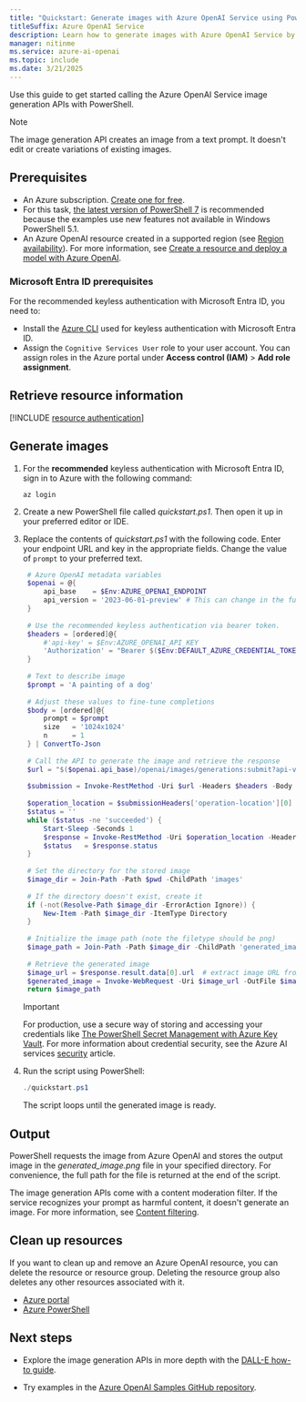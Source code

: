 ```yaml
---
title: "Quickstart: Generate images with Azure OpenAI Service using PowerShell"
titleSuffix: Azure OpenAI Service
description: Learn how to generate images with Azure OpenAI Service by using PowerShell and the endpoint and access keys for your Azure OpenAI resource.
manager: nitinme
ms.service: azure-ai-openai
ms.topic: include
ms.date: 3/21/2025
---
```


Use this guide to get started calling the Azure OpenAI Service image generation APIs with PowerShell.

> [!NOTE]
> The image generation API creates an image from a text prompt. It doesn't edit or create variations of existing images.

## Prerequisites

- An Azure subscription. <a href="https://azure.microsoft.com/free/ai-services" target="_blank">Create one for free</a>.
- For this task, <a href="https://aka.ms/installpowershell" target="_blank">the latest version of PowerShell 7</a> is recommended because the examples use new features not available in Windows PowerShell 5.1.
- An Azure OpenAI resource created in a supported region (see [Region availability](/azure/ai-services/openai/concepts/models#model-summary-table-and-region-availability)). For more information, see [Create a resource and deploy a model with Azure OpenAI](../how-to/create-resource.md).


### Microsoft Entra ID prerequisites

For the recommended keyless authentication with Microsoft Entra ID, you need to:
- Install the [Azure CLI](/cli/azure/install-azure-cli) used for keyless authentication with Microsoft Entra ID.
- Assign the `Cognitive Services User` role to your user account. You can assign roles in the Azure portal under **Access control (IAM)** > **Add role assignment**.

## Retrieve resource information

[!INCLUDE [resource authentication](resource-authentication.md)]

## Generate images

1. For the **recommended** keyless authentication with Microsoft Entra ID, sign in to Azure with the following command:

    ```console
    az login
    ```

1. Create a new PowerShell file called *quickstart.ps1*. Then open it up in your preferred editor or IDE.

1. Replace the contents of _quickstart.ps1_ with the following code. Enter your endpoint URL and key in the appropriate fields. Change the value of `prompt` to your preferred text.

   ```powershell
    # Azure OpenAI metadata variables
    $openai = @{
        api_base    = $Env:AZURE_OPENAI_ENDPOINT 
        api_version = '2023-06-01-preview' # This can change in the future.
    }
    
    # Use the recommended keyless authentication via bearer token.
    $headers = [ordered]@{
        #'api-key' = $Env:AZURE_OPENAI_API_KEY
        'Authorization' = "Bearer $($Env:DEFAULT_AZURE_CREDENTIAL_TOKEN)"
    }
    
    # Text to describe image
    $prompt = 'A painting of a dog'
    
    # Adjust these values to fine-tune completions
    $body = [ordered]@{
        prompt = $prompt
        size   = '1024x1024'
        n      = 1
    } | ConvertTo-Json
    
    # Call the API to generate the image and retrieve the response
    $url = "$($openai.api_base)/openai/images/generations:submit?api-version=$($openai.api_version)"
    
    $submission = Invoke-RestMethod -Uri $url -Headers $headers -Body $body -Method Post -ContentType 'application/json' -ResponseHeadersVariable submissionHeaders
    
    $operation_location = $submissionHeaders['operation-location'][0]
    $status = ''
    while ($status -ne 'succeeded') {
        Start-Sleep -Seconds 1
        $response = Invoke-RestMethod -Uri $operation_location -Headers $headers
        $status   = $response.status
    }
    
    # Set the directory for the stored image
    $image_dir = Join-Path -Path $pwd -ChildPath 'images'
    
    # If the directory doesn't exist, create it
    if (-not(Resolve-Path $image_dir -ErrorAction Ignore)) {
        New-Item -Path $image_dir -ItemType Directory
    }
    
    # Initialize the image path (note the filetype should be png)
    $image_path = Join-Path -Path $image_dir -ChildPath 'generated_image.png'
    
    # Retrieve the generated image
    $image_url = $response.result.data[0].url  # extract image URL from response
    $generated_image = Invoke-WebRequest -Uri $image_url -OutFile $image_path  # download the image
    return $image_path
   ```

   > [!IMPORTANT]
   > For production, use a secure way of storing and accessing your credentials like [The PowerShell Secret Management with Azure Key Vault](/powershell/utility-modules/secretmanagement/how-to/using-azure-keyvault). For more information about credential security, see the Azure AI services [security](../../security-features.md) article.

1. Run the script using PowerShell:

   ```powershell
   ./quickstart.ps1
   ```

   The script loops until the generated image is ready.

## Output

PowerShell requests the image from Azure OpenAI and stores the output image in the _generated_image.png_ file in your specified directory. For convenience, the full path for the file is returned at the end of the script.

The image generation APIs come with a content moderation filter. If the service recognizes your prompt as harmful content, it doesn't generate an image. For more information, see [Content filtering](../concepts/content-filter.md).

## Clean up resources

If you want to clean up and remove an Azure OpenAI resource, you can delete the resource or resource group. Deleting the resource group also deletes any other resources associated with it.

- [Azure portal](../../multi-service-resource.md?pivots=azportal#clean-up-resources)
- [Azure PowerShell](../../multi-service-resource.md?pivots=azpowershell#clean-up-resources)

## Next steps

* Explore the image generation APIs in more depth with the [DALL-E how-to guide](../how-to/dall-e.md).
- Try examples in the [Azure OpenAI Samples GitHub repository](https://github.com/Azure/openai-samples).
